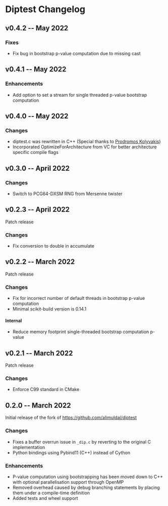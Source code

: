 # Diptest Changelog

## v0.4.2 -- May 2022

### Fixes

* Fix bug in bootstrap p-value computation due to missing cast

## v0.4.1 -- May 2022

### Enhancements

* Add option to set a stream for single threaded p-value bootstrap computation

## v0.4.0 -- May 2022

### Changes 

* diptest.c was rewritten in C++ (Special thanks to [Prodromos Kolyvakis](https://github.com/prokolyvakis))
* Incorporated OptimizeForArchitecture from VC for better architecture specific
  compile flags

## v0.3.0 -- April 2022

### Changes

* Switch to PCG64-DXSM RNG from Mersenne twister

## v0.2.3 -- April 2022

Patch release

### Changes

* Fix conversion to double in accumulate

## v0.2.2 -- March 2022

Patch release

### Changes

* Fix for incorrect number of default threads in bootstrap p-value computation
* Minimal scikit-build version is 0.14.1

#### Internal

* Reduce memory footprint single-threaded bootstrap computation p-value

## v0.2.1 -- March 2022

Patch release

### Changes

* Enforce C99 standard in CMake

## 0.2.0 -- March 2022

Initial release of the fork of https://github.com/alimuldal/diptest

### Changes

* Fixes a buffer overrun issue in `_dip.c` by reverting to the original C implementation
* Python bindings using Pybind11 (C++) instead of Cython

### Enhancements

* P-value computation using bootstrapping has been moved down to C++ with optional parallelisation support through OpenMP
* Removed overhead caused by debug branching statements by placing them under a compile-time definition
* Added tests and wheel support
